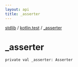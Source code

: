 ```yaml
---
layout: api
title: _asserter
---
```

[stdlib](../index.html) / [kotlin.test](index.html) / [_asserter](_asserter.html)

# _asserter

```
private val _asserter: Asserter
```
